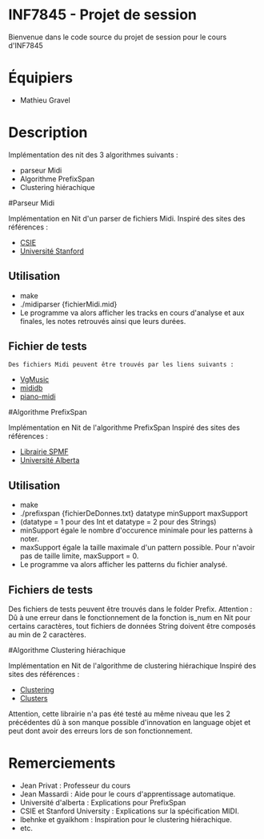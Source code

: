 # INF7845 - Projet de session
Bienvenue dans le code source du projet de session pour le cours d'INF7845

# Équipiers
* Mathieu Gravel


# Description
Implémentation des nit des 3 algorithmes suivants :

* parseur Midi
* Algorithme PrefixSpan
* Clustering hiérachique

#Parseur Midi

Implémentation en Nit d'un parser de fichiers Midi.
Inspiré des sites des références :
 - [CSIE](https://www.csie.ntu.edu.tw/~r92092/ref/midi/)
 - [Université Stanford](http://www.ccarh.org/courses/253/handout/smf/)

## Utilisation
  * make
  * ./midiparser \{fichierMidi.mid\}
  * Le programme va alors afficher les tracks en cours d'analyse et aux finales, les notes retrouvés ainsi que leurs durées.
  
## Fichier de tests
	Des fichiers Midi peuvent être trouvés par les liens suivants :
 - [VgMusic](http://www.vgmusic.com/)
 - [mididb](http://mididb.com/)
 - [piano-midi](http://www.piano-midi.de/)



#Algorithme PrefixSpan

Implémentation en Nit de l'algorithme PrefixSpan
Inspiré des sites des références :
 - [Librairie SPMF](http://www.philippe-fournier-viger.com/spmf/)
 - [Université Alberta](https://webdocs.cs.ualberta.ca/~zaiane/courses/cmput695-04/slides/PrefixSpan-Wojciech.pdf)

## Utilisation
  * make
  * ./prefixspan \{fichierDeDonnes.txt\} datatype minSupport maxSupport
  * (datatype = 1 pour des Int et datatype = 2 pour des Strings)
  * minSupport égale le nombre d'occurence minimale pour les patterns à noter.
  * maxSupport égale la taille maximale d'un pattern possible. Pour n'avoir pas de taille limite, maxSupport = 0.
  * Le programme va alors afficher les patterns du fichier analysé.

## Fichiers de tests
  Des fichiers de tests peuvent être trouvés dans le folder Prefix.
  Attention : Dû à une erreur dans le fonctionnement de la fonction is_num en Nit pour certains caractères, tout fichiers de données String doivent être composés au min de 2 caractères. 

#Algorithme Clustering hiérachique

Implémentation en Nit de l'algorithme de clustering hiérachique
Inspiré des sites des références :
 - [Clustering](https://github.com/lbehnke/hierarchical-clustering-java)
 - [Clusters](https://github.com/gyaikhom/agglomerative-hierarchical-clustering)

Attention, cette librairie n'a pas été testé au même niveau que les 2 précédentes dû à son manque possible d'innovation en language objet et peut dont avoir des erreurs lors de son fonctionnement.

# Remerciements

* Jean Privat : Professeur du cours
* Jean Massardi : Aide pour le cours d'apprentissage automatique.
* Université d'alberta : Explications pour PrefixSpan
* CSIE et Stanford University : Explications sur la spécification MIDI.
* lbehnke et gyaikhom : Inspiration pour le clustering hiérachique.
* etc.